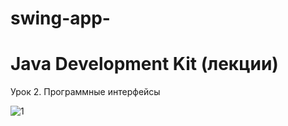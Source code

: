 # swing-app-
# Java Development Kit (лекции)
Урок 2. Программные интерфейсы

![1](https://github.com/pashtetrus33/swing-app-/assets/86385554/91fc2a8b-a150-4d7c-b89a-f44ad87a998f)
